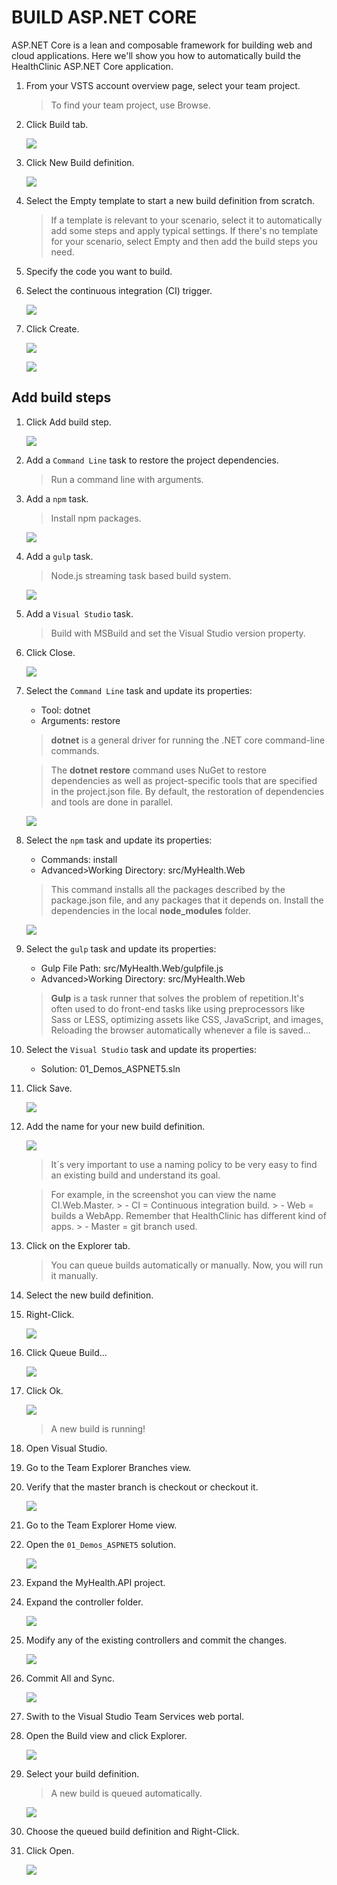 # BUILD ASP.NET CORE

ASP.NET Core is a lean and composable framework for building web and cloud applications. Here we'll show you how to automatically build the HealthClinic ASP.NET Core application.

1. From your VSTS account overview page, select your team project. 

    > To find your team project, use Browse.

1. Click Build tab.

    ![](img/image1.png)

1. Click New Build definition.

    ![](img/image2.png)

1. Select the Empty template to start a new build definition from scratch.

    > If a template is relevant to your scenario, select it to automatically add some steps and apply typical settings.
    > If there's no template for your scenario, select Empty and then add the build steps you need.

1. Specify the code you want to build.

1. Select the continuous integration (CI) trigger.

    ![](img/image3.png)

1. Click Create.

    ![](img/image4.png)

    ![](img/image5.png)

## Add build steps

1. Click Add build step.

    ![](img/image6.png)

1. Add a `Command Line` task to restore the project dependencies.

    > Run a command line with arguments.

1. Add a `npm` task.

    > Install npm packages.

    ![](img/image7.png)

1. Add a `gulp` task.

    > Node.js streaming task based build system.

    ![](img/image8.png)

1. Add a `Visual Studio` task.

    > Build with MSBuild and set the Visual Studio version property.

1. Click Close.

    ![](img/image9.png)

1. Select the `Command Line` task and update its properties:
    - Tool: dotnet
    - Arguments: restore

    > **dotnet** is a general driver for running the .NET core command-line commands.

    > The **dotnet restore** command uses NuGet to restore dependencies as well as project-specific tools that are specified in the project.json file. By default, the restoration of dependencies and tools are done in parallel.

    ![](img/image10.png)

1. Select the `npm` task and update its properties:
    - Commands: install
    - Advanced>Working Directory: src/MyHealth.Web
    
    > This command installs all the  packages described by the package.json file, and any packages that it depends on.
    > Install the dependencies in the local **node_modules** folder.

    ![](img/image11.png)

1. Select the `gulp` task and update its properties:
    - Gulp File Path: src/MyHealth.Web/gulpfile.js
    - Advanced>Working Directory: src/MyHealth.Web

    > **Gulp** is a task runner that solves the problem of repetition.It's often used to do front-end tasks like using preprocessors like Sass or LESS, optimizing assets like CSS, JavaScript, and images, Reloading the browser automatically whenever a file is saved...

1. Select the `Visual Studio` task and update its properties:
    - Solution: 01_Demos_ASPNET5.sln

1. Click Save.

    ![](img/image12.png)

1. Add the name for your new build definition.

    ![](img/image13.png)

    > It´s very important to use a naming policy to be very easy to find an existing build and understand its goal.

    > For example, in the screenshot you can view the name CI.Web.Master.
        > - CI = Continuous integration build.
        > - Web = builds a WebApp. Remember that HealthClinic has different kind of apps.
        > - Master = git branch used.

1. Click on the Explorer tab.

    > You can queue builds automatically or manually. Now, you will run it manually.

1. Select the new build definition.

1. Right-Click.

    ![](img/image14.png)

1. Click Queue Build...

    ![](img/image15.png)

1. Click Ok.

    ![](img/image16.png)

    > A new build is running! 

1. Open Visual Studio.	

1. Go to the Team Explorer Branches view.

1. Verify that the master branch is checkout or checkout it.

    ![](img/image19.png)

1. Go to the Team Explorer Home view.

1. Open the `01_Demos_ASPNET5` solution.

    ![](img/image17.png) 

1. Expand the MyHealth.API project.

1. Expand the controller folder.

    ![](img/image18.png)

1. Modify any of the existing controllers and commit the changes.

    ![](img/image20.png)

1. Commit All and Sync.

    ![](img/image22.png)

1. Swith to the Visual Studio Team Services web portal.

1. Open the Build view and click Explorer.

    ![](img/image23.png)

1. Select your build definition.

    > A new build is queued automatically.

    ![](img/image25.png)

1. Choose the queued build definition and Right-Click.

1. Click Open.

    ![](img/image24.png)




